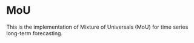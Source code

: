 # MoU
This is the implementation of Mixture of Universals (MoU) for time series long-term forecasting.